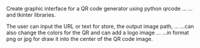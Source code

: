 Create graphic interface for a QR code generator using python qrcode …
…and tkinter libraries.

The user can input the URL or text for store, the output image path, …
…can also change the colors for the QR and can add a logo image …
…in format png or jpg for draw it into the center of the QR code image.
